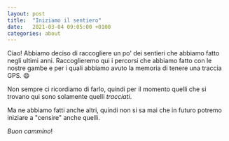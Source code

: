 ```yaml
---
layout: post
title:  "Iniziamo il sentiero"
date:   2021-03-04 09:05:00 +0100
categories: about
---
```

Ciao! Abbiamo deciso di raccogliere un po' dei sentieri che abbiamo fatto negli ultimi anni.
Raccoglieremo qui i percorsi che abbiamo fatto con le nostre gambe e per i quali abbiamo avuto
la memoria di tenere una traccia GPS. :smile:

Non sempre ci ricordiamo di farlo, quindi per il momento quelli che si trovano qui sono solamente quelli
_tracciati_. 

Ma ne abbiamo fatti anche altri, quindi non si sa mai che in futuro potremo iniziare a "censire" anche 
quelli.


_Buon cammino_!